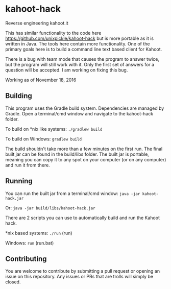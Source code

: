 # kahoot-hack

Reverse engineering kahoot.it

This has similar functionality to the code here https://github.com/unixpickle/kahoot-hack but is more portable as it is written in Java. The tools here contain more functionality. One of the primary goals here is to build a command line text based client for Kahoot.

There is a bug with team mode that causes the program to answer twice, but the program will still work with it. Only the first set of answers for a question will be accepted. I am working on fixing this bug.

Working as of November 18, 2016

## Building

This program uses the Gradle build system. Dependencies are managed by Gradle. Open a terminal/cmd window and navigate to the kahoot-hack folder.

To build on \*nix like systems: `./gradlew build`

To build on Windows: `gradlew build`

The build shouldn't take more than a few minutes on the first run. The final built jar can be found in the build/libs folder. The built jar is portable, meaning you can copy it to any spot on your computer (or on any computer) and run it from there.

## Running

You can run the built jar from a terminal/cmd window: `java -jar kahoot-hack.jar`

Or: `java -jar build/libs/kahoot-hack.jar`

There are 2 scripts you can use to automatically build and run the Kahoot hack.

*nix based systems: `./run` (run)

Windows: `run` (run.bat)

## Contributing

You are welcome to contribute by submitting a pull request or opening an issue on this repository. Any issues or PRs that are trolls will simply be closed.


